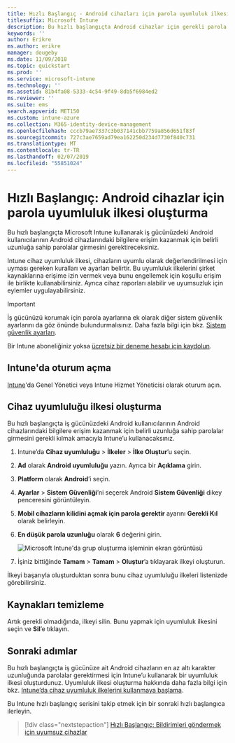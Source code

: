 ```yaml
---
title: Hızlı Başlangıç - Android cihazları için parola uyumluluk ilkesi oluşturma
titlesuffix: Microsoft Intune
description: Bu hızlı başlangıçta Android cihazlar için gerekli parola uzunluğunu ayarlamak için Microsoft Intune’u kullanacaksınız.
keywords: ''
author: Erikre
ms.author: erikre
manager: dougeby
ms.date: 11/09/2018
ms.topic: quickstart
ms.prod: ''
ms.service: microsoft-intune
ms.technology: ''
ms.assetid: 81b4fa08-5333-4c54-9f49-8db5f6984ed2
ms.reviewer: ''
ms.suite: ems
search.appverid: MET150
ms.custom: intune-azure
ms.collection: M365-identity-device-management
ms.openlocfilehash: cccb79ae7337c3b037141cbb7759a856d651f83f
ms.sourcegitcommit: 727c3ae7659ad79ea162250d234d7730f840c731
ms.translationtype: MT
ms.contentlocale: tr-TR
ms.lasthandoff: 02/07/2019
ms.locfileid: "55851024"
---
```

# <a name="quickstart-create-a-password-compliance-policy-for-android-devices"></a>Hızlı Başlangıç: Android cihazlar için parola uyumluluk ilkesi oluşturma

Bu hızlı başlangıçta Microsoft Intune kullanarak iş gücünüzdeki Android kullanıcılarının Android cihazlarındaki bilgilere erişim kazanmak için belirli uzunluğa sahip parolalar girmesini gerektireceksiniz. 

Intune cihaz uyumluluk ilkesi, cihazların uyumlu olarak değerlendirilmesi için uyması gereken kuralları ve ayarları belirtir. Bu uyumluluk ilkelerini şirket kaynaklarına erişime izin vermek veya bunu engellemek için koşullu erişim ile birlikte kullanabilirsiniz. Ayrıca cihaz raporları alabilir ve uyumsuzluk için eylemler uygulayabilirsiniz.

> [!IMPORTANT]
> İş gücünüzü korumak için parola ayarlarına ek olarak diğer sistem güvenlik ayarlarını da göz önünde bulundurmalısınız. Daha fazla bilgi için bkz. [Sistem güvenlik ayarları](compliance-policy-create-android-for-work.md#system-security-settings).

Bir Intune aboneliğiniz yoksa [ücretsiz bir deneme hesabı için kaydolun](free-trial-sign-up.md).

## <a name="sign-in-to-intune"></a>Intune'da oturum açma

[Intune](https://aka.ms/intuneportal)'da Genel Yönetici veya Intune Hizmet Yöneticisi olarak oturum açın. 

## <a name="create-a-device-compliance-policy"></a>Cihaz uyumluluğu ilkesi oluşturma

Bu hızlı başlangıçta iş gücünüzdeki Android kullanıcılarının Android cihazlarındaki bilgilere erişim kazanmak için belirli uzunluğa sahip parolalar girmesini gerekli kılmak amacıyla Intune’u kullanacaksınız.

1. Intune’da **Cihaz uyumluluğu** > **İlkeler** > **İlke Oluştur**’u seçin.
2. **Ad** olarak **Android uyumluluğu** yazın. Ayrıca bir **Açıklama** girin.
3. **Platform** olarak **Android**’i seçin. 
4. **Ayarlar** > **Sistem Güvenliği**’ni seçerek Android **Sistem Güvenliği** dikey penceresini görüntüleyin.
5. **Mobil cihazların kilidini açmak için parola gerektir** ayarını **Gerekli Kıl** olarak belirleyin.
6. **En düşük parola uzunluğu** olarak **6** değerini girin. 

    ![Microsoft Intune'da grup oluşturma işleminin ekran görüntüsü](media/quickstart-set-password-length-android/quickstart-set-password-length-android-01.png)

7. İşiniz bittiğinde **Tamam** > **Tamam** > **Oluştur**’a tıklayarak ilkeyi oluşturun.

İlkeyi başarıyla oluşturduktan sonra bunu cihaz uyumluluğu ilkeleri listenizde görebilirsiniz. 

## <a name="clean-up-resources"></a>Kaynakları temizleme

Artık gerekli olmadığında, ilkeyi silin. Bunu yapmak için uyumluluk ilkesini seçin ve **Sil**’e tıklayın.

## <a name="next-steps"></a>Sonraki adımlar

Bu hızlı başlangıçta iş gücünüze ait Android cihazların en az altı karakter uzunluğunda parolalar gerektirmesi için Intune’u kullanarak bir uyumluluk ilkesi oluşturdunuz. Uyumluluk ilkesi oluşturma hakkında daha fazla bilgi için bkz. [Intune’da cihaz uyumluluk ilkelerini kullanmaya başlama](device-compliance-get-started.md).

Bu Intune hızlı başlangıç serisini takip etmek için bir sonraki hızlı başlangıca ilerleyin.

> [!div class="nextstepaction"]
> [Hızlı Başlangıç: Bildirimleri göndermek için uyumsuz cihazlar](quickstart-send-notification.md)

